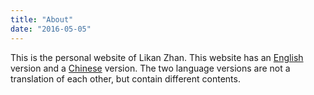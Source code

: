 ```yaml
---
title: "About"
date: "2016-05-05"
---
```


This is the personal website of Likan Zhan. This website has an [English](../en/) version and a [Chinese](../cn/) version. The two language versions are not a translation of each other, but contain different contents.
